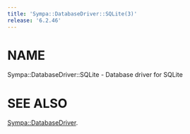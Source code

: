 ```yaml
---
title: 'Sympa::DatabaseDriver::SQLite(3)'
release: '6.2.46'
---
```


# NAME

Sympa::DatabaseDriver::SQLite - Database driver for SQLite

# SEE ALSO

[Sympa::DatabaseDriver](./Sympa-DatabaseDriver.3.md).
